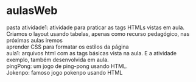 # aulasWeb  

pasta atividade1: atividade para praticar as tags HTMLs vistas em aula. Criamos o layout usando tabelas, apenas como recurso pedagógico, nas próximas aulas iremos  
aprender CSS para formatar os estilos da página  
aula1: arquivos html com as tags básicas vista na aula. E a atividade exemplo, também desenvolvida em aula.  
pingPong: um jogo de ping-pong usando HTML.  
Jokenpo: famoso jogo pokenpo usando HTML

